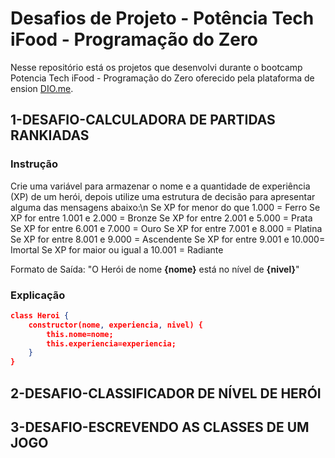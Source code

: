 # Desafios de Projeto - Potência Tech iFood - Programação do Zero
Nesse repositório está os projetos que desenvolvi durante o bootcamp Potencia Tech iFood - Programação do Zero oferecido pela plataforma de ension [DIO.me](https://www.dio.me).

## 1-DESAFIO-CALCULADORA DE PARTIDAS RANKIADAS
### Instrução
Crie uma variável para armazenar o nome e a quantidade de experiência (XP) de um herói, depois utilize uma estrutura de decisão para apresentar alguma das mensagens abaixo:\n
Se XP for menor do que 1.000 = Ferro
Se XP for entre 1.001 e 2.000 = Bronze
Se XP for entre 2.001 e 5.000 = Prata
Se XP for entre 6.001 e 7.000 = Ouro
Se XP for entre 7.001 e 8.000 = Platina
Se XP for entre 8.001 e 9.000 = Ascendente
Se XP for entre 9.001 e 10.000= Imortal
Se XP for maior ou igual a 10.001 = Radiante

Formato de Saída: "O Herói de nome **{nome}** está no nível de **{nivel}**"
### Explicação
```json
class Heroi {
    constructor(nome, experiencia, nivel) {
        this.nome=nome;
        this.experiencia=experiencia;
    }
}
```
## 2-DESAFIO-CLASSIFICADOR DE NÍVEL DE HERÓI

## 3-DESAFIO-ESCREVENDO AS CLASSES DE UM JOGO
